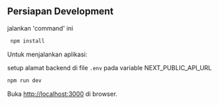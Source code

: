 ## Persiapan Development
jalankan 'command' ini 
```bash
 npm install
 ```

Untuk menjalankan aplikasi:

setup alamat backend di file `.env` pada variable NEXT_PUBLIC_API_URL

```bash
npm run dev
```

Buka [http://localhost:3000](http://localhost:3000) di browser.
